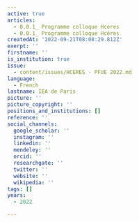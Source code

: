 ```yaml
---
active: true
articles:
  - 0.0.1_ Programme colloque Hceres
  - 0.0.1_ Programme colloque Hcéres
createdAt: '2022-09-21T08:08:29.812Z'
exerpt: ''
firstname: ''
is_institution: true
issue:
  - content/issues/HCERES - PFUE 2022.md
language:
  - French
lastname: IEA de Paris
picture: ''
picture_copyright: ''
positions_and_institutions: []
reference: ''
social_channels:
  google_scholar: ''
  instagram: ''
  linkedin: ''
  mendeley: ''
  orcid: ''
  researchgate: ''
  twitter: ''
  website: ''
  wikipedia: ''
tags: []
years:
  - 2022

---
```

